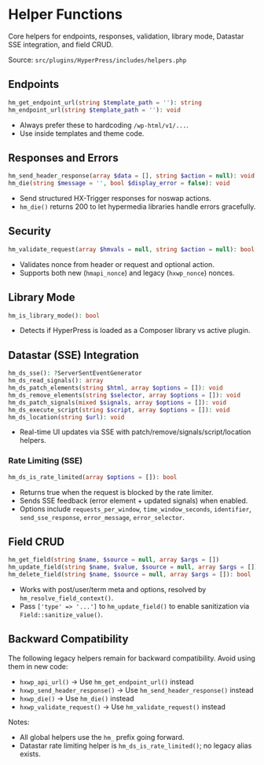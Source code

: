 # Helper Functions

Core helpers for endpoints, responses, validation, library mode, Datastar SSE integration, and field CRUD.

Source: `src/plugins/HyperPress/includes/helpers.php`

## Endpoints

```php
hm_get_endpoint_url(string $template_path = ''): string
hm_endpoint_url(string $template_path = ''): void
```

- Always prefer these to hardcoding `/wp-html/v1/...`.
- Use inside templates and theme code.

## Responses and Errors

```php
hm_send_header_response(array $data = [], string $action = null): void
hm_die(string $message = '', bool $display_error = false): void
```

- Send structured HX-Trigger responses for noswap actions.
- `hm_die()` returns 200 to let hypermedia libraries handle errors gracefully.

## Security

```php
hm_validate_request(array $hmvals = null, string $action = null): bool
```

- Validates nonce from header or request and optional action.
- Supports both new (`hmapi_nonce`) and legacy (`hxwp_nonce`) nonces.

## Library Mode

```php
hm_is_library_mode(): bool
```

- Detects if HyperPress is loaded as a Composer library vs active plugin.

## Datastar (SSE) Integration

```php
hm_ds_sse(): ?ServerSentEventGenerator
hm_ds_read_signals(): array
hm_ds_patch_elements(string $html, array $options = []): void
hm_ds_remove_elements(string $selector, array $options = []): void
hm_ds_patch_signals(mixed $signals, array $options = []): void
hm_ds_execute_script(string $script, array $options = []): void
hm_ds_location(string $url): void
```

- Real-time UI updates via SSE with patch/remove/signals/script/location helpers.

### Rate Limiting (SSE)

```php
hm_ds_is_rate_limited(array $options = []): bool
```

- Returns true when the request is blocked by the rate limiter.
- Sends SSE feedback (error element + updated signals) when enabled.
- Options include `requests_per_window`, `time_window_seconds`, `identifier`, `send_sse_response`, `error_message`, `error_selector`.

## Field CRUD

```php
hm_get_field(string $name, $source = null, array $args = [])
hm_update_field(string $name, $value, $source = null, array $args = []): bool
hm_delete_field(string $name, $source = null, array $args = []): bool
```

- Works with post/user/term meta and options, resolved by `hm_resolve_field_context()`.
- Pass `['type' => '...']` to `hm_update_field()` to enable sanitization via `Field::sanitize_value()`.

## Backward Compatibility

The following legacy helpers remain for backward compatibility. Avoid using them in new code:

- `hxwp_api_url()` → Use `hm_get_endpoint_url()` instead
- `hxwp_send_header_response()` → Use `hm_send_header_response()` instead
- `hxwp_die()` → Use `hm_die()` instead
- `hxwp_validate_request()` → Use `hm_validate_request()` instead

Notes:
- All global helpers use the `hm_` prefix going forward.
- Datastar rate limiting helper is `hm_ds_is_rate_limited()`; no legacy alias exists.
